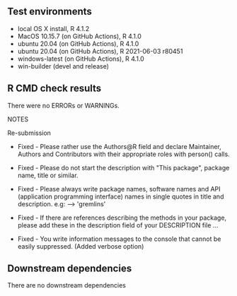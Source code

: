 ## Test environments
* local OS X install, R 4.1.2
* MacOS 10.15.7 (on GitHub Actions), R 4.1.0
* ubuntu 20.04 (on GitHub Actions), R 4.1.0
* ubuntu 20.04 (on GitHub Actions), R 2021-06-03 r80451
* windows-latest (on GitHub Actions), R 4.1.0
* win-builder (devel and release)

## R CMD check results
There were no ERRORs or WARNINGs.

NOTES

Re-submission

* Fixed - Please rather use the Authors@R field and declare Maintainer, Authors and Contributors with their appropriate roles with person() calls.

* Fixed - Please do not start the description with "This package", package name, title or similar.

* Fixed - Please always write package names, software names and API (application programming interface) names in single quotes in title and description. e.g: --> 'gremlins'

* Fixed - If there are references describing the methods in your package, please add these in the description field of your DESCRIPTION file ...

* Fixed - You write information messages to the console that cannot be easily suppressed. (Added verbose option)



## Downstream dependencies
There are no downstream dependencies
